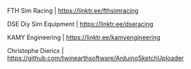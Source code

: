 FTH Sim Racing | https://linktr.ee/fthsimracing 

DSE Diy Sim Equipment | https://linktr.ee/dseracing

KAMY Engineering | https://linktr.ee/kamyengineering

Christophe Diericx | https://github.com/twinearthsoftware/ArduinoSketchUploader

